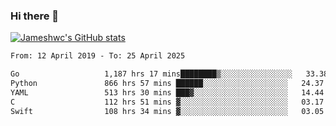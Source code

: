 ### Hi there 👋

[![Jameshwc's GitHub stats](https://github-readme-stats.vercel.app/api?username=jameshwc)](https://github.com/anuraghazra/github-readme-stats)

<!--START_SECTION:waka-->

```txt
From: 12 April 2019 - To: 25 April 2025

Go                   1,187 hrs 17 mins████████▒░░░░░░░░░░░░░░░░   33.38 %
Python               866 hrs 57 mins ██████░░░░░░░░░░░░░░░░░░░   24.37 %
YAML                 513 hrs 30 mins ███▓░░░░░░░░░░░░░░░░░░░░░   14.44 %
C                    112 hrs 51 mins ▓░░░░░░░░░░░░░░░░░░░░░░░░   03.17 %
Swift                108 hrs 34 mins ▓░░░░░░░░░░░░░░░░░░░░░░░░   03.05 %
```

<!--END_SECTION:waka-->